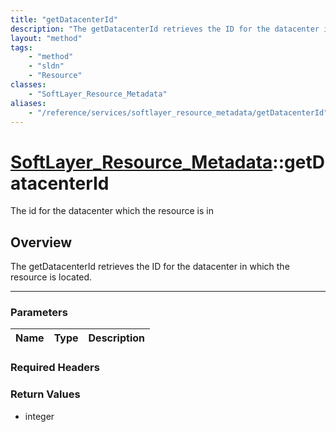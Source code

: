 ```yaml
---
title: "getDatacenterId"
description: "The getDatacenterId retrieves the ID for the datacenter in which the resource is located."
layout: "method"
tags:
    - "method"
    - "sldn"
    - "Resource"
classes:
    - "SoftLayer_Resource_Metadata"
aliases:
    - "/reference/services/softlayer_resource_metadata/getDatacenterId"
---
```

# [SoftLayer_Resource_Metadata](/reference/services/SoftLayer_Resource_Metadata)::getDatacenterId

The id for the datacenter which the resource is in


## Overview 
The getDatacenterId retrieves the ID for the datacenter in which the resource is located.

-----

### Parameters 
|Name | Type | Description |
| --- | --- | --- |


### Required Headers


### Return Values
* integer




